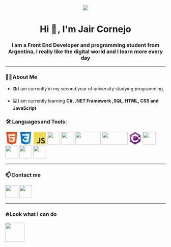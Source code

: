 <div class="header" align="center">
    <img src="https://media.giphy.com/media/bGgsc5mWoryfgKBx1u/giphy.gif" width="140">
    <h1 align="center">Hi 👋 , I'm Jair Cornejo</h1>
    <h3 align="center">I am a Front End Developer and programming student from Argentina, I really like the digital world and I learn more every day</h3>
</div>

---

### 👨‍💻 About Me

- 📚 I am currently in my second year of university studying programming.

- 💻 I am currently learning **C#, .NET Framework ,SQL, HTML, CSS and JavaScript**

<div align="left">
    <h3> 🛠️ Languages and Tools:</h3>
    <div>
        <img src="https://github.com/devicons/devicon/blob/master/icons/html5/html5-original.svg" alt="" width="40" height="40">
        <img src="https://github.com/devicons/devicon/blob/master/icons/css3/css3-original.svg" alt="" width="40" height="40">
        <img src="https://github.com/devicons/devicon/blob/master/icons/javascript/javascript-original.svg" alt="" width="40" height="40">
        <img src="https://cdn4.iconfinder.com/data/icons/logos-3/600/React.js_logo-512.png"  width="40" height="40">
        <img src="https://upload.wikimedia.org/wikipedia/commons/b/b2/Bootstrap_logo.svg" alt="" width="40" height="40">
        <img src="https://upload.wikimedia.org/wikipedia/commons/8/87/Sql_data_base_with_logo.png" alt="" width="80" height="40">
        <img src="https://1000marcas.net/wp-content/uploads/2020/11/MySQL-logo.png" alt="" width="80" height="40">
        <img src="https://github.com/devicons/devicon/blob/master/icons/csharp/csharp-original.svg" alt="" width="40" height="40">
        <img src="https://upload.wikimedia.org/wikipedia/commons/0/0e/Microsoft_.NET_logo.png" alt="" width="40" height="40">
        <img src="https://upload.wikimedia.org/wikipedia/commons/thumb/1/18/ISO_C%2B%2B_Logo.svg/1822px-ISO_C%2B%2B_Logo.svg.png" alt="" width="40" height="40">
        <img src="https://1000marcas.net/wp-content/uploads/2020/12/Microsoft-Excel-Logo-2013.png" alt="" width="40" height="40">
        <img src="https://upload.wikimedia.org/wikipedia/commons/thumb/8/8d/Microsoft_Word_2013-2019_logo.svg/2170px-Microsoft_Word_2013-2019_logo.svg.png" alt="" width="40" height="40">
    </div>
</div>

---

### 📫 Contact me

<div>
    <a href="https://www.linkedin.com/in/jaircornejo25?lipi=urn%3Ali%3Apage%3Ad_flagship3_profile_view_base_contact_details%3BCoH1WdzzQ8qpAEIC6ZtYsA%3D%3D"><img src="https://img.freepik.com/iconos-gratis/linkedin_318-157468.jpg?w=2000" alt="" width="40" height="40"></a>
    <a href="https://mail.google.com/mail/u/0/?tab=rm&ogbl#inbox?compose=GTvVlcSHxThllBdXNDzBDcpcVZPRHllFxLwjHskpvGBsmlmrQpblCQXzQJQgLcFrGTCPMnkJjbCQf"><img src="https://upload.wikimedia.org/wikipedia/commons/4/4e/Gmail_Icon.png" alt="" width="40" height="40"></a> 
</div>

---

### 🔥 Look what I can do

<div>
    <a href="https://jairale25.github.io/Mi-Portfolio/"><img src="https://cdn-icons-png.flaticon.com/512/1454/1454827.png" alt="" width="60" height="60"></a>
</div>
